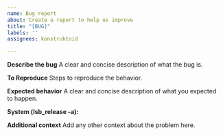 ```yaml
---
name: Bug report
about: Create a report to help us improve
title: "[BUG]"
labels: ''
assignees: konstruktoid

---
```


**Describe the bug**
A clear and concise description of what the bug is.

**To Reproduce**
Steps to reproduce the behavior.

**Expected behavior**
A clear and concise description of what you expected to happen.

**System (lsb_release -a):**

**Additional context**
Add any other context about the problem here.
